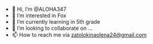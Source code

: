 - 👋 Hi, I’m @ALOHA347
- 👀 I’m interested in Fox
- 🌱 I’m currently learning in 5th grade
- 💞️ I’m looking to collaborate on ...
- 📫 How to reach me via zatolokinaolena24@gmail.com

<!---
ALOHA347/ALOHA347 is a ✨ special ✨ repository because its `README.md` (this file) appears on your GitHub profile.
You can click the Preview link to take a look at your changes.
--->
